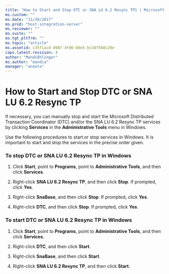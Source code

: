 ```yaml
---
title: "How to Start and Stop DTC or SNA LU 6.2 Resync TP1 | Microsoft Docs"
ms.custom: ""
ms.date: "11/30/2017"
ms.prod: "host-integration-server"
ms.reviewer: ""
ms.suite: ""
ms.tgt_pltfrm: ""
ms.topic: "article"
ms.assetid: c35f1acd-d987-4fd6-b6e5-bc34f568c29e
caps.latest.revision: 4
author: "MandiOhlinger"
ms.author: "mandia"
manager: "anneta"
---
```

# How to Start and Stop DTC or SNA LU 6.2 Resync TP
If necessary, you can manually stop and start the Microsoft Distributed Transaction Coordinator (DTC) and/or the SNA LU 6.2 Resync TP services by clicking **Services** in the **Administrative Tools** menu in Windows.  
  
 Use the following procedures to start or stop services in Windows. It is important to start and stop the services in the precise order given.  
  
### To stop DTC or SNA LU 6.2 Resync TP in Windows  
  
1.  Click **Start**, point to **Programs**, point to **Administrative Tools**, and then click **Services**.  
  
2.  Right-click **SNA LU 6.2 Resync TP**, and then click **Stop**. If prompted, click **Yes**.  
  
3.  Right-click **SnaBase**, and then click **Stop**. If prompted, click **Yes**.  
  
4.  Right-click **DTC**, and then click **Stop**. If prompted, click **Yes**.  
  
### To start DTC or SNA LU 6.2 Resync TP in Windows  
  
1.  Click **Start**, point to **Programs**, point to **Administrative Tools**, and then click **Services**.  
  
2.  Right-click **DTC**, and then click **Start**.  
  
3.  Right-click **SnaBase**, and then click **Start**.  
  
4.  Right-click **SNA LU 6.2 Resync TP**, and then click **Start**.